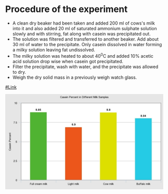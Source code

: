 # Procedure of the experiment

* A clean dry beaker had been taken and added 200 ml of cows's milk into it and also added 20 ml of saturated ammonium sulphate solution slowly and with  stirring, fat along with casein was precipitated out. 
* The solution was filtered and transferred to another beaker. Add about 30 ml of water to the precipitate. Only casein dissolved in water forming a milky solution leaving fat undissolved. 
* The milky solution was heated to about $40 ^{0}$C and added 10\% acetic acid solution drop wise when casein got precipitated. 
* Filter the precipitate, wash with water, and the precipitate was allowed to dry. 
* Weigh the dry solid mass in a previously weigh watch glass.

[#Link](https://github.com/aaditya-pdgupta)

![Bar Graph](bargraph.jpg)
